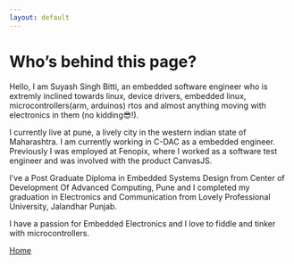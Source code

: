 ```yaml
---
layout: default
---
```


# Who’s behind this page?

Hello, I am Suyash Singh Bitti, an embedded software engineer who is extremly inclined towards linux, device drivers, embedded linux, microcontrollers(arm, arduinos) rtos and almost anything moving with electronics in them (no kidding😎!).

I currently live at pune, a lively city in the western indian state of Maharashtra. I am currently working in C-DAC as a embedded engineer. Previously I was employed at Fenopix, where I worked as a software test engineer and was involved with the product CanvasJS.

I’ve a Post Graduate Diploma in Embedded Systems Design from Center of Development Of Advanced Computing, Pune and I completed my graduation in Electronics and Communication from Lovely Professional University, Jalandhar Punjab.

I have a passion for Embedded Electronics and I love to fiddle and tinker with microcontrollers.

[Home](./)
